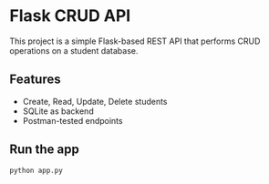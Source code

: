 # Flask CRUD API

This project is a simple Flask-based REST API that performs CRUD operations on a student database.

## Features
- Create, Read, Update, Delete students
- SQLite as backend
- Postman-tested endpoints

## Run the app
```bash
python app.py
